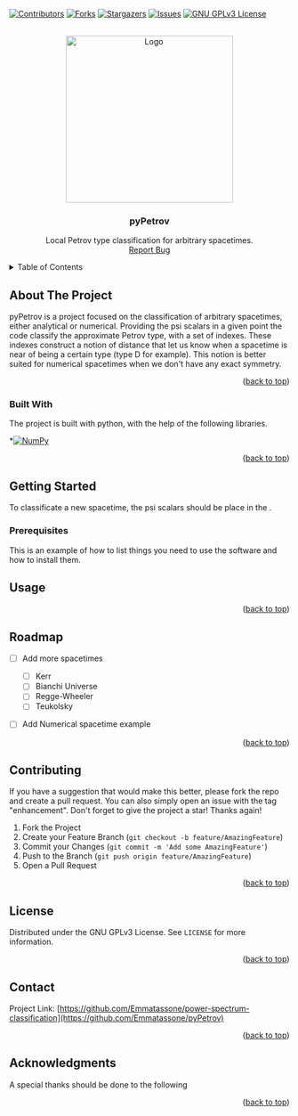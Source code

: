 <a name="readme-top"></a>

<!-- PROJECT SHIELDS -->
<!--
*** I'm using markdown "reference style" links for readability.
*** Reference links are enclosed in brackets [ ] instead of parentheses ( ).
*** See the bottom of this document for the declaration of the reference variables
*** for contributors-url, forks-url, etc. This is an optional, concise syntax you may use.
*** https://www.markdownguide.org/basic-syntax/#reference-style-links
-->
[![Contributors][contributors-shield]][contributors-url]
[![Forks][forks-shield]][forks-url]
[![Stargazers][stars-shield]][stars-url]
[![Issues][issues-shield]][issues-url]
[![GNU GPLv3 License][license-shield]][license-url]



<!-- PROJECT LOGO -->
<br />
<div align="center">
  <a href="https://github.com/Emmatassone/pyPetrov/README.md">
    <img src="images/example.png" alt="Logo" width="300" height="300">
  </a>

  <h3 align="center">pyPetrov</h3>

  <p align="center">
    Local Petrov type classification for arbitrary spacetimes.
    <br />
    <a href="https://github.com/Emmatassone/pyPetrov/issues">Report Bug</a> 
  </p>
</div>



<!-- TABLE OF CONTENTS -->
<details>
  <summary>Table of Contents</summary>
  <ol>
    <li>
      <a href="#about-the-project">About The Project</a>
      <ul>
        <li><a href="#built-with">Built With</a></li>
      </ul>
    </li>
    <li>
      <a href="#getting-started">Getting Started</a>
      <ul>
        <li><a href="#prerequisites">Prerequisites</a></li>
      </ul>
    </li>
    <li><a href="#usage">Usage</a></li>
    <li><a href="#roadmap">Roadmap</a></li>
    <li><a href="#contributing">Contributing</a></li>
    <li><a href="#license">License</a></li>
    <li><a href="#contact">Contact</a></li>
  </ol>
</details>



<!-- ABOUT THE PROJECT -->
## About The Project

pyPetrov is a project focused on the classification of arbitrary spacetimes, either analytical or numerical. Providing the psi scalars in a given point the code classify the approximate Petrov type, with a set of indexes. These indexes construct a notion of distance that let us know when a spacetime is near of being a certain type (type D for example). This notion is better suited for numerical spacetimes when we don't have any exact symmetry.


<p align="right">(<a href="#readme-top">back to top</a>)</p>



### Built With

The project is built with python, with the help of the following libraries.

 *[![NumPy][numpy-image]][numpy-url]



<p align="right">(<a href="#readme-top">back to top</a>)</p>



<!-- GETTING STARTED -->
## Getting Started

To classificate a new spacetime, the psi scalars should be place in the .

### Prerequisites

This is an example of how to list things you need to use the software and how to install them.

<!-- USAGE EXAMPLES -->
## Usage



<p align="right">(<a href="#readme-top">back to top</a>)</p>



<!-- ROADMAP -->
## Roadmap

- [ ] Add more spacetimes
  - [ ] Kerr
  - [ ] Bianchi Universe
  - [ ] Regge-Wheeler
  - [ ] Teukolsky
- [ ] Add Numerical spacetime example


<p align="right">(<a href="#readme-top">back to top</a>)</p>



<!-- CONTRIBUTING -->
## Contributing

If you have a suggestion that would make this better, please fork the repo and create a pull request. You can also simply open an issue with the tag "enhancement".
Don't forget to give the project a star! Thanks again!

1. Fork the Project
2. Create your Feature Branch (`git checkout -b feature/AmazingFeature`)
3. Commit your Changes (`git commit -m 'Add some AmazingFeature'`)
4. Push to the Branch (`git push origin feature/AmazingFeature`)
5. Open a Pull Request

<p align="right">(<a href="#readme-top">back to top</a>)</p>



<!-- LICENSE -->
## License

Distributed under the GNU GPLv3 License. See `LICENSE` for more information.

<p align="right">(<a href="#readme-top">back to top</a>)</p>



<!-- CONTACT -->
## Contact

Project Link: [https://github.com/Emmatassone/power-spectrum-classification](https://github.com/Emmatassone/pyPetrov)

<p align="right">(<a href="#readme-top">back to top</a>)</p>



<!-- ACKNOWLEDGMENTS -->
## Acknowledgments

A special thanks should be done to the following 


<p align="right">(<a href="#readme-top">back to top</a>)</p>



<!-- MARKDOWN LINKS & IMAGES -->
<!-- https://www.markdownguide.org/basic-syntax/#reference-style-links -->
[contributors-shield]: https://img.shields.io/github/contributors/Emmatassone/pyPetrov.svg?style=for-the-badge
[contributors-url]: https://github.com/Emmatassone/pyPetrov/graphs/contributors
[forks-shield]: https://img.shields.io/github/forks/Emmatassone/pyPetrov.svg?style=for-the-badge
[forks-url]: https://github.com/Emmatassone/pyPetrov/network/members
[stars-shield]: https://img.shields.io/github/stars/Emmatassone/pyPetrov.svg?style=for-the-badge
[stars-url]: https://github.com/Emmatassone/pyPetrov/stargazers
[issues-shield]: https://img.shields.io/github/issues/Emmatassone/pyPetrov.svg?style=for-the-badge
[issues-url]: https://github.com/Emmatassone/pyPetrov/issues
[license-shield]: https://img.shields.io/github/license/Emmatassone/pyPetrov.svg?style=for-the-badge
[license-url]: https://github.com/Emmatassone/pyPetrov/blob/master/LICENSE
[numpy-image]: https://upload.wikimedia.org/wikipedia/commons/thumb/3/31/NumPy_logo_2020.svg/1280px-NumPy_logo_2020.svg.png
[numpy-url]: https://numpy.org/
